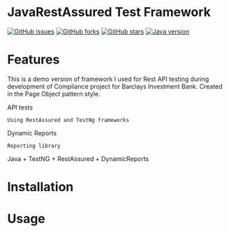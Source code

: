 # JavaRestAssured Test Framework
[![GitHub issues](https://img.shields.io/github/issues/przemastro/java-rest-assured-framework)](https://github.com/przemastro/java-rest-assured-framework/issues)
[![GitHub forks](https://img.shields.io/github/forks/przemastro/java-rest-assured-framework)](https://github.com/przemastro/java-rest-assured-framework/network)
[![GitHub stars](https://img.shields.io/github/stars/przemastro/java-rest-assured-framework)](https://github.com/przemastro/java-rest-assured-framework/stargazers)
[![Java version](https://img.shields.io/badge/Java-1.8-%23b07219)](https://github.com/przemastro/java-rest-assured-framework)

# Features
This is a demo version of framework I used for Rest API testing during development of Compliance project for Barclays Investment Bank. 
Created in the Page Object pattern style. 

API tests

    Using RestAssured and TestNg frameworks
    
Dynamic Reports

    Reporting library  

Java + TestNG + RestAssured + DynamicReports

# Installation

# Usage


